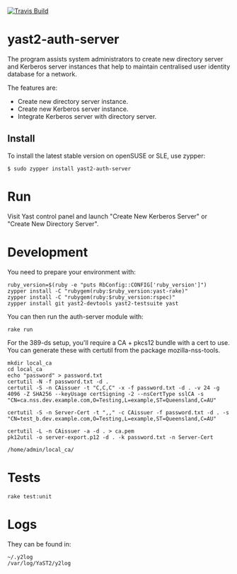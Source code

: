 [![Travis Build](https://travis-ci.org/yast/yast-auth-server.svg?branch=master)](https://travis-ci.org/yast/yast-auth-server)
# yast2-auth-server
The program assists system administrators to create new directory server and
Kerberos server instances that help to maintain centralised user identity
database for a network.

The features are:
  * Create new directory server instance.
  * Create new Kerberos server instance.
  * Integrate Kerberos server with directory server.

## Install
To install the latest stable version on openSUSE or SLE, use zypper:

    $ sudo zypper install yast2-auth-server

# Run
Visit Yast control panel and launch "Create New Kerberos Server" or "Create New Directory Server".


# Development

You need to prepare your environment with:

```
ruby_version=$(ruby -e "puts RbConfig::CONFIG['ruby_version']")
zypper install -C "rubygem(ruby:$ruby_version:yast-rake)"
zypper install -C "rubygem(ruby:$ruby_version:rspec)"
zypper install git yast2-devtools yast2-testsuite yast
```

You can then run the auth-server module with:

```
rake run
```

For the 389-ds setup, you'll require a CA + pkcs12 bundle with a cert to use. You can generate
these with certutil from the package mozilla-nss-tools.

```
mkdir local_ca
cd local_ca
echo "password" > password.txt
certutil -N -f password.txt -d .
certutil -S -n CAissuer -t "C,C,C" -x -f password.txt -d . -v 24 -g 4096 -Z SHA256 --keyUsage certSigning -2 --nsCertType sslCA -s "CN=ca.nss.dev.example.com,O=Testing,L=example,ST=Queensland,C=AU"

certutil -S -n Server-Cert -t ",," -c CAissuer -f password.txt -d . -s "CN=test_b.dev.example.com,O=Testing,L=example,ST=Queensland,C=AU"

certutil -L -n CAissuer -a -d . > ca.pem
pk12util -o server-export.p12 -d . -k password.txt -n Server-Cert

/home/admin/local_ca/
```

# Tests

```
rake test:unit
```

# Logs

They can be found in:

```
~/.y2log
/var/log/YaST2/y2log
```


